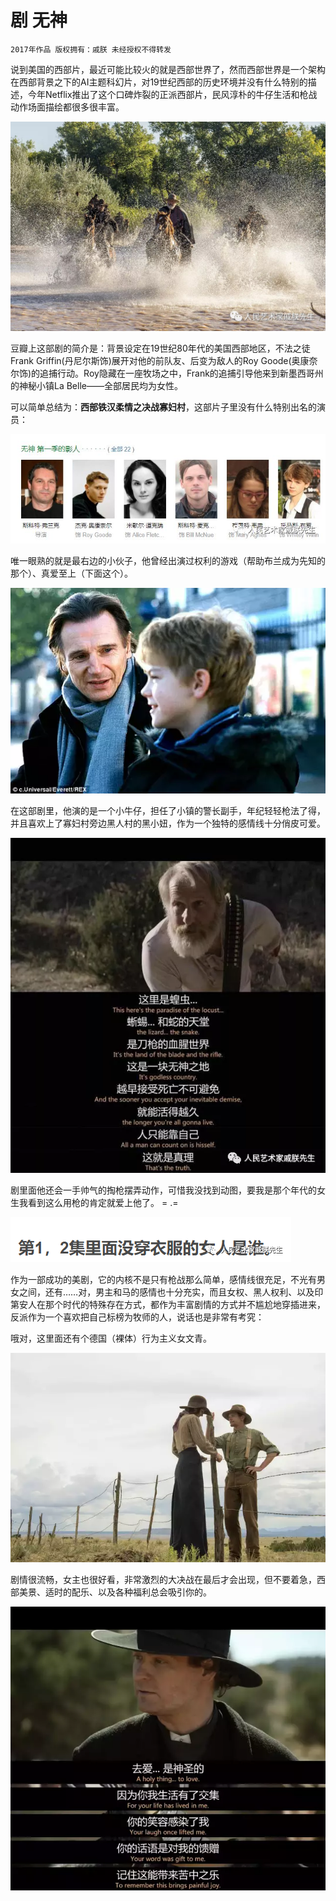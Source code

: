 # 剧 无神

    2017年作品 版权拥有：戚朕 未经授权不得转发
    

说到美国的西部片，最近可能比较火的就是西部世界了，然而西部世界是一个架构在西部背景之下的AI主题科幻片，对19世纪西部的历史环境并没有什么特别的描述，今年Netflix推出了这个口碑炸裂的正派西部片，民风淳朴的牛仔生活和枪战动作场面描绘都很多很丰富。

![pic1](无神1.png)

豆瓣上这部剧的简介是：背景设定在19世纪80年代的美国西部地区，不法之徒Frank Griffin(丹尼尔斯饰)展开对他的前队友、后变为敌人的Roy Goode(奥康奈尔饰)的追捕行动。Roy隐藏在一座牧场之中，Frank的追捕引导他来到新墨西哥州的神秘小镇La Belle——全部居民均为女性。

可以简单总结为：**西部铁汉柔情之决战寡妇村**，这部片子里没有什么特别出名的演员：

![pic2](无神2.png)

唯一眼熟的就是最右边的小伙子，他曾经出演过权利的游戏（帮助布兰成为先知的那个）、真爱至上（下面这个）。

![pic3](无神3.png)

在这部剧里，他演的是一个小牛仔，担任了小镇的警长副手，年纪轻轻枪法了得，并且喜欢上了寡妇村旁边黑人村的黑小妞，作为一个独特的感情线十分俏皮可爱。

![pic5](无神5.png)

剧里面他还会一手帅气的掏枪摆弄动作，可惜我没找到动图，要我是那个年代的女生我看到这么用枪的肯定就爱上他了。 = .=

![pic6](无神6.png)

作为一部成功的美剧，它的内核不是只有枪战那么简单，感情线很充足，不光有男女之间，还有……对，男主和马的感情也十分充实，而且女权、黑人权利、以及印第安人在那个时代的特殊存在方式，都作为丰富剧情的方式并不尴尬地穿插进来，反派作为一个喜欢把自己标榜为牧师的人，说话也是非常有考究：

哦对，这里面还有个德国（裸体）行为主义女文青。

![pic7](无神7.png)

剧情很流畅，女主也很好看，非常激烈的大决战在最后才会出现，但不要着急，西部美景、适时的配乐、以及各种福利总会吸引你的。

![pic8](无神8.png)

